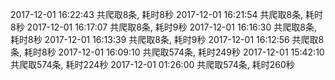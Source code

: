 2017-12-01 16:22:43 共爬取8条, 耗时8秒
2017-12-01 16:21:54 共爬取8条, 耗时8秒
2017-12-01 16:17:07 共爬取8条, 耗时9秒
2017-12-01 16:16:30 共爬取8条, 耗时8秒
2017-12-01 16:13:39 共爬取8条, 耗时9秒
2017-12-01 16:12:56 共爬取8条, 耗时8秒
2017-12-01 16:09:10 共爬取574条, 耗时249秒
2017-12-01 15:42:10 共爬取574条, 耗时224秒
2017-12-01 01:26:00 共爬取574条, 耗时260秒
